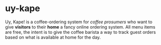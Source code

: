 # uy-kape
Uy, Kape! is a coffee-ordering system for _coffee prosumers_ who want to give **visitors** to their **home** a fancy online ordering system. All menu items are free, the intent is to give the coffee barista a way to track guest orders based on what is available at home for the day.
